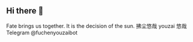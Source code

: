 ## Hi there 👋
Fate brings us together. It is the decision of the sun.
         拂尘悠哉 youzai  悠哉
Telegram @fuchenyouzaibot 
<!--
**fuchenyouzai/fuchenyouzai** is a ✨ _special_ ✨ repository because its `README.md` (this file) appears on your GitHub profile.

Here are some ideas to get you started:

- 🔭 I’m currently working on ...
- 🌱 I’m currently learning ...
- 👯 I’m looking to collaborate on ...
- 🤔 I’m looking for help with ...
- 💬 Ask me about ...
- 📫 How to reach me: ...
- 😄 Pronouns: ...
- ⚡ Fun fact: ...
-->
